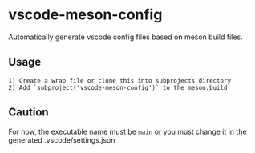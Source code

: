 # vscode-meson-config
Automatically generate vscode config files based on meson build files.

## Usage
	1) Create a wrap file or clone this into subprojects directory
	2) Add `subproject('vscode-meson-config')` to the meson.build

## Caution
For now, the executable name must be `main` or you must change it in the generated .vscode/settings.json


